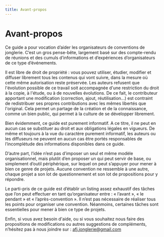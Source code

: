 ```yaml
---
title: Avant-propos
---
```


# Avant-propos

Ce guide a pour vocation d’aider les organisateurs de conventions de jonglerie. C’est un gros pense-bête, largement basé sur des compte-rendu de réunions et des cumuls d’informations et d’expériences d’organisateurs de ce type d’événements. 

Il est libre de droit de propriété : vous pouvez utiliser, étudier, modifier et diffuser librement tous les contenus qui vont suivre, dans la mesure où cette même autorisation reste préservée. Les auteurs refusent que l'évolution possible de ce travail soit accompagnée d'une restriction du droit à la copie, à l'étude, ou à de nouvelles évolutions. De ce fait, le contributeur apportant une modification (correction, ajout, réutilisation...) est contraint de redistribuer ses propres contributions avec les mêmes libertés que l'original. Cela permet un partage de la création et de la connaissance, comme un bien public, qui permet à la culture de se développer librement.

Bien évidemment, ce guide est purement informatif. A ce titre, il ne peut en aucun cas se substituer au droit et aux obligations légales en vigueurs. De même et toujours à la vue du caractère purement informatif, les auteurs ou les diffuseurs ne peuvent en aucun cas être portés responsables de l’incomplétude des informations disponibles dans ce guide. 

D’autre part, l’idée n’est pas d’imposer un seul et même modèle organisationnel, mais plutôt d’en proposer un qui peut servir de base, ou simplement d’outil périphérique, sur lequel on peut s’appuyer pour mener à bien ce genre de projets. Aucune convention ne ressemble à une autre, chaque projet a son lot de questionnement et son lot de propositions pour y répondre.

Le parti-pris de ce guide est d’établir un listing assez exhaustif des tâches que l’on peut effectuer en tant qu’organisateur entre : « l’avant », « le pendant » et « l’après-convention ». Il n’est pas nécessaire de réaliser tous les points pour organiser une convention. Néanmoins, certaines tâches sont essentielles pour mener à bien ce type de projets.

Enfin, si vous avez besoin d'aide, ou si vous souhaitez nous faire des propositions de modifications ou autres suggestions de compléments, n’hésitez pas à nous joindre sur : [afj.jonglerie@gmail.com](afj.jonglerie@gmail.com)
